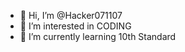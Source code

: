 - 👋 Hi, I’m @Hacker071107
- 👀 I’m interested in CODING
- 🌱 I’m currently learning 10th Standard

<!---
Hacker071107/Hacker071107 is a ✨ special ✨ repository because its `README.md` (this file) appears on your GitHub profile.
You can click the Preview link to take a look at your changes.
--->

